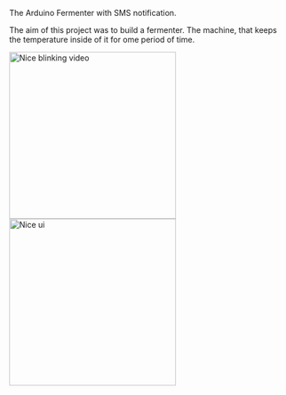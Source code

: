 <h>The Arduino Fermenter with SMS notification.</h>
<p>The aim of this project was to build a fermenter. The machine, that keeps the temperature inside of it for ome period of time.</p>

<img src="images_ferm/blinking.gif" width="300" alt="Nice blinking video"/>
<img src="images_ferm/ui.gif" alt="Nice ui" width="300"/>
